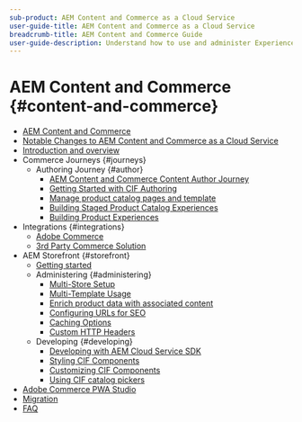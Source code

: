 ```yaml
---
sub-product: AEM Content and Commerce as a Cloud Service
user-guide-title: AEM Content and Commerce as a Cloud Service
breadcrumb-title: AEM Content and Commerce Guide
user-guide-description: Understand how to use and administer Experience Manager Content and Commerce as a Cloud Service.
---
```


# AEM Content and Commerce {#content-and-commerce}

+ [AEM Content and Commerce](/help/commerce-cloud/home.md)
+ [Notable Changes to AEM Content and Commerce as a Cloud Service](changes.md)
+ [Introduction and overview](introduction.md)
+ Commerce Journeys {#journeys}
  + Authoring Journey {#author}
    + [AEM Content and Commerce Content Author Journey](/help/commerce-cloud/commerce-journeys/aem-commerce-content-author/overview.md) 
    + [Getting Started with CIF Authoring](/help/commerce-cloud/commerce-journeys/aem-commerce-content-author/getting-started.md)
    + [Manage product catalog pages and template](/help/commerce-cloud/commerce-journeys/aem-commerce-content-author/catalog-templates.md)
    + [Building Staged Product Catalog Experiences](/help/commerce-cloud/commerce-journeys/aem-commerce-content-author/staged-catalog.md)
    + [Building Product Experiences](/help/commerce-cloud/commerce-journeys/aem-commerce-content-author/product-experience-management.md)
+ Integrations {#integrations}
  + [Adobe Commerce](integrating/magento.md)
  + [3rd Party Commerce Solution](integrating/third-party.md)
+ AEM Storefront {#storefront}
  + [Getting started](getting-started.md)
  + Administering {#administering}
    + [Multi-Store Setup](configuring/multi-store-setup.md)
    + [Multi-Template Usage](configuring/multi-template-usage.md)
    + [Enrich product data with associated content](configuring/enrich-product-associated-content.md)
    + [Configuring URLs for SEO](configuring/advanced-url-configuration.md)
    + [Caching Options](configuring/caching.md)
    + [Custom HTTP Headers](/help/commerce-cloud/configuring/custom-http-headers.md)
  + Developing {#developing}
    + [Developing with AEM Cloud Service SDK](develop.md)
    + [Styling CIF Components](customizing/style-cif-component.md)
    + [Customizing CIF Components](customizing/customize-cif-components.md)
    + [Using CIF catalog pickers](customizing/use-cif-pickers.md)
+ [Adobe Commerce PWA Studio](/help/commerce-cloud/pwa-studio/getting-started.md)
+ [Migration](migration.md)
+ [FAQ](faq.md)
